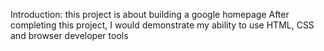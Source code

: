 Introduction: this project is about building a google homepage
After completing this project, I would demonstrate my ability to use HTML, CSS and browser developer tools